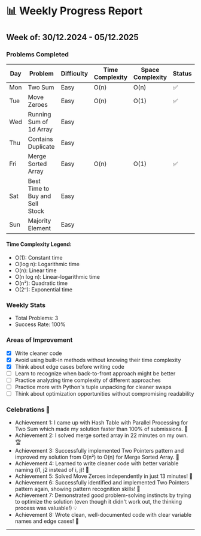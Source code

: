 
# 📊 Weekly Progress Report
## Week of: 30/12.2024 - 05/12.2025


### Problems Completed
| Day | Problem                         | Difficulty | Time Complexity | Space Complexity | Status |
|-----|---------------------------------|------------|-----------------|------------------|--------|
| Mon | Two Sum                         | Easy       | O(n)            | O(n)             | ✅      |
| Tue | Move Zeroes                     | Easy       | O(n)            | O(1)             | ✅      |
| Wed | Running Sum of 1d Array         | Easy       |                 |                  |        |
| Thu | Contains Duplicate              | Easy       |                 |                  |        |
| Fri | Merge Sorted Array              | Easy       | O(n)            | O(1)             | ✅      |
| Sat | Best Time to Buy and Sell Stock | Easy       |                 |                  |        |
| Sun | Majority Element                | Easy       |                 |                  |        |

#### Time Complexity Legend:
- O(1): Constant time
- O(log n): Logarithmic time
- O(n): Linear time
- O(n log n): Linear-logarithmic time
- O(n²): Quadratic time
- O(2ⁿ): Exponential time

### Weekly Stats
- Total Problems: 3
- Success Rate: 100%

### Areas of Improvement
- [x] Write cleaner code
- [x] Avoid using built-in methods without knowing their time complexity
- [x] Think about edge cases before writing code
- [ ] Learn to recognize when back-to-front approach might be better
- [ ] Practice analyzing time complexity of different approaches
- [ ] Practice more with Python's tuple unpacking for cleaner swaps
- [ ] Think about optimization opportunities without compromising readability

### Celebrations 🎉
- Achievement 1: I came up with Hash Table with Parallel Processing for Two Sum which made my solution faster than 100% of submissions. 🚀
- Achievement 2: I solved merge sorted array in 22 minutes on my own. 🏆
- Achievement 3: Successfully implemented Two Pointers pattern and improved my solution from O(n²) to O(n) for Merge Sorted Array. 🎯
- Achievement 4: Learned to write cleaner code with better variable naming (i1, j2 instead of i, j)! 📝
- Achievement 5: Solved Move Zeroes independently in just 13 minutes! 🚀
- Achievement 6: Successfully identified and implemented Two Pointers pattern again, showing pattern recognition skills! 🎯
- Achievement 7: Demonstrated good problem-solving instincts by trying to optimize the solution (even though it didn't work out, the thinking process was valuable!) 💡
- Achievement 8: Wrote clean, well-documented code with clear variable names and edge cases! 📝
---